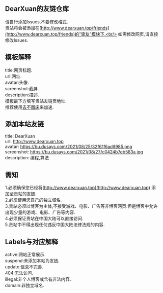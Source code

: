 ## DearXuan的友链仓库
请自行添加Issues,不要修改格式.<br/>
贵站将会被添加在[http://www.dearxuan.top/friends](http://www.dearxuan.top/friends)的“挚友”模块下.<br/>
如需修改网页,请直接修改Issues.<br/>

## 模板解释
title:网页标题.<br/>
url:网址.<br/>
avatar:头像.<br/>
screenshot:截屏.<br/>
description:描述.<br/>
模板最下方填写贵站友链页地址.<br/>
推荐使用[去不图床](https://7bu.top/)来加速.<br/>

## 添加本站友链
title: DearXuan<br/>
url: http://www.dearxuan.top<br/>
avatar: https://bu.dusays.com/2021/08/25/32f61f6ad6985.png<br/>
screenshot: https://bu.dusays.com/2021/08/27/c0424b7eb583a.jpg<br/>
description: 编程,算法

## 需知
1.必须确保您已经将[http://www.dearxuan.top](http://www.dearxuan.top) 添加至贵站的友链.<br/>
2.必须使用您自己的独立域名.<br/>
3.贵站必须以博客为主体,不接受游戏、电影、广告等非博客网页.但是博客中允许出现少量的游戏、电影、广告等内容.<br/>
4.必须保证贵站在中国大陆可以直接访问.<br/>
5.贵站中不得出现任何违反中国大陆法律法规的内容.<br/>

## Labels与对应解释
active:网站正常展示.<br/>
suspend:未添加本站为友链.<br/>
update:信息不完善.<br/>
404:无法访问.<br/>
illegal:非个人博客或含有非法内容.<br/>
domain:非独立域名.<br/>
